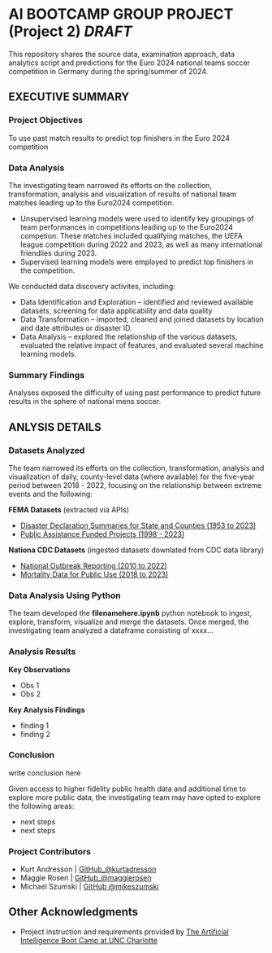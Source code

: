 # AI BOOTCAMP GROUP PROJECT (Project 2) _DRAFT_
This repository shares the source data, examination approach, data analytics script and predictions for the Euro 2024 national teams soccer competition in Germany during the spring/summer of 2024.

## EXECUTIVE SUMMARY

### Project Objectives
To use past match results to predict top finishers in the Euro 2024 competition

### Data Analysis
The investigating team narrowed its efforts on the collection, transformation, analysis and visualization of results of national team matches leading up to the Euro2024 competition.  
- Unsupervised learning models were used to identify key groupings of team performances in competitions leading up to the Euro2024 competion.  These matches included qualifying matches, the UEFA league competition during 2022 and 2023, as well as many international friendlies during 2023.
- Supervised learning models were employed to predict top finishers in the competition.

We conducted data discovery activites, including:
* Data Identification and Exploration –  identified and reviewed available datasets, screening for data applicability and data quality
* Data Transformation – imported, cleaned and joined datasets by location and date attributes or disaster ID.  
* Data Analysis – explored the relationship of the various datasets, evaluated the relative impact of features, and evaluated several machine learning models.

### Summary Findings
Analyses exposed the difficulty of using past performance to predict future results in the sphere of national mens soccer.

## ANLYSIS DETAILS

### Datasets Analyzed
The team narrowed its efforts on the collection, transformation, analysis and visualization of daily, county-level data (where available) for the five-year period between 2018 - 2022, focusing on the relationship between extreme events and the following:

__FEMA Datasets__ (extracted via APIs)
* [Disaster Declaration Summaries for State and Counties (1953 to 2023)](https://www.fema.gov/data-visualization/disaster-declarations-states-and-counties)
* [Public Assistance Funded Projects (1998 - 2023)](https://www.fema.gov/openfema-data-page/public-assistance-funded-projects-details-v1)

__Nationa CDC Datasets__ (ingested datasets downlated from CDC data library)
* [National Outbreak Reporting (2010 to 2022)](https://wonder.cdc.gov/nndss/nndss_weekly_tables_menu.asp)
* [Mortality Data for Public Use (2018 to 2023)](https://www.cdc.gov/nchs/nvss/mortality_public_use_data.htm)

### Data Analysis Using Python
The team developed the __filenamehere.ipynb__ python notebook to ingest, explore, transform, visualize and merge the datasets. Once merged, the investigating team analyzed a dataframe consisting of xxxx...

### Analysis Results
__Key Observations__ 
* Obs 1
* Obs 2

__Key Analysis Findings__
* finding 1
* finding 2

### Conclusion
write conclusion here

Given access to higher fidelity public health data and additional time to explore more public data, the investigating team may have opted to explore the following areas:
* next steps
* next steps

### Project Contributors
* Kurt Andresson | [GitHub_@kurtadresson](https://github.com/kurtandreassen)
* Maggie Rosen | [GitHub_@maggierosen](https://github.com/maggierosen/)
* Michael Szumski | [GitHub @mikeszumski](https://github.com/mikeszumski/)

## Other Acknowledgments
* Project instruction and requirements provided by [The Artificial Intelligence Boot Camp at UNC Charlotte](https://bootcamp.charlotte.edu/artificial-intelligence/)

